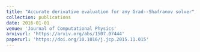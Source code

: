 ```yaml
---
title: "Accurate derivative evaluation for any Grad--Shafranov solver"
collection: publications
date: 2016-01-01
venue: 'Journal of Computational Physics'
arxivurl: 'https://arxiv.org/abs/1507.07444' 
paperurl: 'https://doi.org/10.1016/j.jcp.2015.11.015'
---
```

